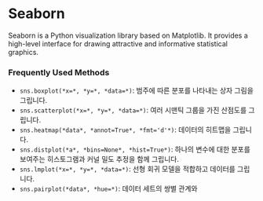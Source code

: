 # Seaborn

Seaborn is a Python visualization library based on Matplotlib. It provides a high-level interface for drawing attractive and informative statistical graphics.

### Frequently Used Methods

- `sns.boxplot(*x=*, *y=*, *data=*)`: 범주에 따른 분포를 나타내는 상자 그림을 그립니다.
- `sns.scatterplot(*x=*, *y=*, *data=*)`: 여러 시맨틱 그룹을 가진 산점도를 그립니다.
- `sns.heatmap(*data*, *annot=True*, *fmt='d'*)`: 데이터의 히트맵을 그립니다.
- `sns.distplot(*a*, *bins=None*, *hist=True*)`: 하나의 변수에 대한 분포를 보여주는 히스토그램과 커널 밀도 추정을 함께 그립니다.
- `sns.lmplot(*x=*, *y=*, *data=*)`: 선형 회귀 모델을 적합하고 데이터를 그립니다.
- `sns.pairplot(*data*, *hue=*)`: 데이터 세트의 쌍별 관계와

